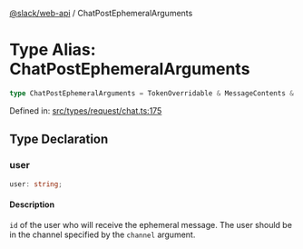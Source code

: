 [@slack/web-api](../index.md) / ChatPostEphemeralArguments

# Type Alias: ChatPostEphemeralArguments

```ts
type ChatPostEphemeralArguments = TokenOverridable & MessageContents & object & Authorship & Parse & LinkNames & Partial<ThreadTS>;
```

Defined in: [src/types/request/chat.ts:175](https://github.com/slackapi/node-slack-sdk/blob/main/packages/web-api/src/types/request/chat.ts#L175)

## Type Declaration

### user

```ts
user: string;
```

#### Description

`id` of the user who will receive the ephemeral message.
The user should be in the channel specified by the `channel` argument.
